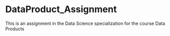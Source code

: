# DataProduct_Assignment
This is an assignment in the Data Science specialization for the course Data Products
